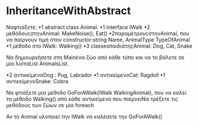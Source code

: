 # InheritanceWithAbstract
Ναφτιάξετε:
•1 abstract class Animal.
•1 interface IWalk
•2 μεθόδουςστηνAnimal: MakeNoise(), Eat()
•2παραμέτρουςστηνAnimal, που να παίρνουν τιμή στον constructor:string Name, AnimalType TypeOfAnimal
•1 μέθοδο στο IWalk: Walking()
•3 classesπαιδιάτηςAnimal: Dog, Cat, Snake

Να δημιουργήσετε στη Mainένα ζώο από κάθε τύπο και να το βάλετε σε μία λίσταList<Animal> AnimalsList.
  
•2 αντικείμεναDog : Pug, Labrador
•1 αντικείμενοCat: Ragdoll
•1 αντικείμενοSnake: Cobra

Να φτιάξετε μία μέθοδο GoForAWalk(IWalk WalkingAnimal), που να καλεί τη μέθοδο Walking() από κάθε αντικείμενο που παίρνειΝα τρέξετε τις μεθόδους των ζώων σε μία foreach

Αν το Animal υλοποιεί την IWalk vα καλέσετε την GoForAWalk()
